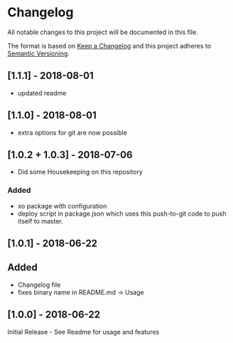 # Changelog
All notable changes to this project will be documented in this file.

The format is based on [Keep a Changelog](http://keepachangelog.com/en/1.0.0/)
and this project adheres to [Semantic Versioning](http://semver.org/spec/v2.0.0.html).

## [1.1.1] - 2018-08-01

* updated readme

## [1.1.0] - 2018-08-01

* extra options for git are now possible

## [1.0.2 + 1.0.3] - 2018-07-06

* Did some Housekeeping on this repository

### Added

* xo package with configuration
* deploy script in package.json which uses this push-to-git code to push itself to master. 

## [1.0.1] - 2018-06-22

## Added

* Changelog file 
* fixes binary name in README.md -> Usage

## [1.0.0] - 2018-06-22

Initial Release - See Readme for usage and features
